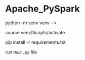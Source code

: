 # Apache_PySpark

 python -m venv venv -->

source venv/Scripts/activate

pip install -r requirements.txt

run ```Main.py``` file